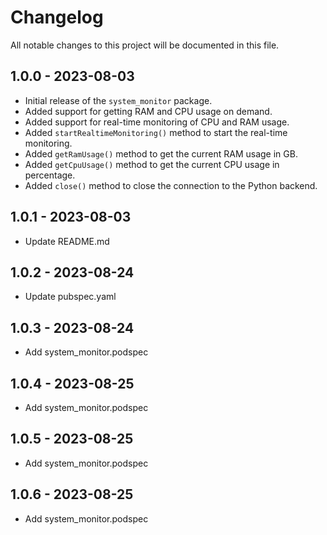 # Changelog

All notable changes to this project will be documented in this file.

## 1.0.0 - 2023-08-03

- Initial release of the `system_monitor` package.
- Added support for getting RAM and CPU usage on demand.
- Added support for real-time monitoring of CPU and RAM usage.
- Added `startRealtimeMonitoring()` method to start the real-time monitoring.
- Added `getRamUsage()` method to get the current RAM usage in GB.
- Added `getCpuUsage()` method to get the current CPU usage in percentage.
- Added `close()` method to close the connection to the Python backend.

## 1.0.1 - 2023-08-03

- Update README.md

## 1.0.2 - 2023-08-24

- Update pubspec.yaml

## 1.0.3 - 2023-08-24

- Add system_monitor.podspec

## 1.0.4 - 2023-08-25

- Add system_monitor.podspec

## 1.0.5 - 2023-08-25

- Add system_monitor.podspec

## 1.0.6 - 2023-08-25

- Add system_monitor.podspec